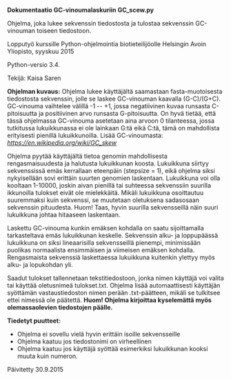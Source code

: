 **Dokumentaatio GC-vinoumalaskuriin GC_scew.py**

Ohjelma, joka lukee sekvenssin tiedostosta ja tulostaa sekvenssin
GC-vinouman toiseen tiedostoon.

Lopputyö kurssille Python-ohjelmointia biotieteilijöolle
Helsingin Avoin Yliopisto, syyskuu 2015

Python-versio 3.4.

Tekijä: Kaisa Saren


**Ohjelman kuvaus:**
Ohjelma lukee käyttäjältä saamastaan fasta-muotoisesta tiedostosta sekvenssin, jolle se laskee GC-vinouman kaavalla (G-C)/(G+C). GC-vinouma vaihtelee välillä -1 -- +1, jossa negatiivinen kuvaa runsasta C-pitoisuutta ja positiivinen arvo runsasta G-pitoisuutta.
On hyvä tietää, että tässä ohjelmassa GC-vinouma asetetaan aina arvoon 0 tilanteessa, jossa tutkitussa lukuikkunassa ei ole lainkaan G:tä eikä C:tä, tämä on mahdollista erityisesti pienillä lukuikkunoilla.
Lisää GC-vinoumasta: *https://en.wikipedia.org/wiki/GC_skew*

Ohjelma pyytää käyttäjältä tietoa genomin mahdollisesta rengasmaisuudesta ja halutusta lukuikkunan koosta. Lukuikkuna siirtyy sekvenssissä emäs kerrallaan eteenpäin (stepsize = 1), eikä ohjelma siksi nykyisellään sovi erittäin suurten genomien laskentaan. 
Lukuikkuna voi olla kooltaan 1-10000, joskin aivan pienillä tai suhteessa sekvenssiin suurilla ikkunoilla tulokset eivät ole mielekkäitä. Mikäli lukuikkuna osoittautuu suuremmaksi kuin sekvenssi, se muutetaan oletuksena sadasosaan sekvenssin pituudesta. Huom! Taas, hyvin suurilla sekvensseillä näin suuri lukuikkuna johtaa hitaaseen laskentaan.

Laskettu GC-vinouma kunkin emäksen kohdalla on saatu sijoittamalla tarkasteltava emäs lukuikkunan keskelle. Sekvenssin alku- ja loppupäässä lukuikkuna on siksi lineaarisilla sekvensseillä pienempi, minimissään puolikas normaalista ensimmäisen ja viimeisen emäksen kohdalla. Rengasmaista sekvenssiä laskettaessa lukuikkuna kuitenkin ylettyy myös alku- ja lopukohdan yli.

Saadut tulokset tallennetaan tekstitiedostoon, jonka nimen käyttäjä voi valita tai käyttää oletusnimeä tulokset.txt. Ohjelma lisää automaattisesti käyttäjän syöttämän vastaustiedoston nimen perään .txt-päätteen, mikäli se tulkitsee ettei nimessä ole päätettä. **Huom! Ohjelma kirjoittaa kyselemättä myös olemassaolevien tiedostojen päälle.**

**Tiedetyt puutteet:**
- Ohjelma ei sovellu vielä hyvin erittäin isoille sekvensseille 
- Ohjelma kaatuu jos tiedostonimi on virheellinen
- Ohjelma kaatuu jos käyttäjä syöttää esimerkiksi lukuikkunan kooksi muuta kuin numeron.

Päivitetty 30.9.2015



